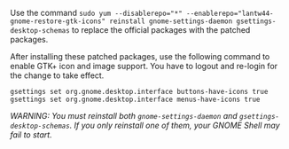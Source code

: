 Use the command `sudo yum --disablerepo="*"
--enablerepo="lantw44-gnome-restore-gtk-icons" reinstall
gnome-settings-daemon gsettings-desktop-schemas`
to replace the official packages with the patched packages.

After installing these patched packages, use the following command to enable
GTK+ icon and image support. You have to logout and re-login for the change to
take effect.

`gsettings set org.gnome.desktop.interface buttons-have-icons true`  
`gsettings set org.gnome.desktop.interface menus-have-icons true`

_WARNING: You must reinstall both `gnome-settings-daemon` and
`gsettings-desktop-schemas`. If you only reinstall one of them, your GNOME
Shell may fail to start._

